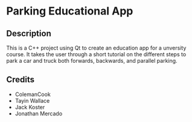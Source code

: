 # Parking Educational App

## Description

This is a C++ project using Qt to create an education app for a unversity course. It takes the user
through a short tutorial on the different steps to park a car and truck both forwards, backwards, and parallel parking.

## Credits

* ColemanCook
* Tayin Wallace
* Jack Koster
* Jonathan Mercado
